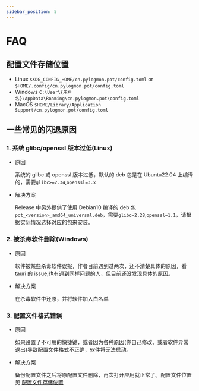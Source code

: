 ```yaml
---
sidebar_position: 5
---
```


# FAQ

## 配置文件存储位置

- Linux `$XDG_CONFIG_HOME/cn.pylogmon.pot/config.toml` or `$HOME/.config/cn.pylogmon.pot/config.toml`
- Windows `C:\User\{用户名}\AppData\Roaming\cn.pylogmon.pot\config.toml`
- MacOS `$HOME/Library/Application Support/cn.pylogmon.pot/config.toml`

## 一些常见的闪退原因

### 1. 系统 glibc/openssl 版本过低(Linux)

- 原因

  系统的 glibc 或 openssl 版本过低，默认的 deb 包是在 Ubuntu22.04 上编译的，需要`glibc>=2.34`,`openssl=3.x`

- 解决方案

  Release 中另外提供了使用 Debian10 编译的 deb 包`pot_<version>_amd64_universal.deb`，需要`glibc=2.28`,`openssl=1.1`，请根据实际情况选择对应的包来安装。

### 2. 被杀毒软件删除(Windows)

- 原因

  软件被某些杀毒软件误报，作者目前遇到过两次，还不清楚具体的原因，看 tauri 的 issue,也有遇到同样问题的人，但目前还没发现具体的原因。

- 解决方案

  在杀毒软件中还原，并将软件加入白名单

### 3. 配置文件格式错误

- 原因

  如果设置了不可用的快捷键，或者因为各种原因(你自己修改、或者软件异常退出)导致配置文件格式不正确，软件将无法启动。

- 解决方案

  备份配置文件之后将原配置文件删除，再次打开应用就正常了。配置文件位置见 [配置文件存储位置](/docs/tutorial/faq#配置文件存储位置)
